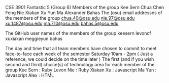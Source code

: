 CSE 3901 Fantastic 5 (Group 6)
 Members of the group
     Kee Sern Chua
     Chen Feng Nie
     Xiakan Xu
     Yun Ma
     Alexander Bahas
The (osu) email addresses of the members of the group 
chua.40@osu.edu
nie.97@osu.edu
xu.1487@osu.edu
ma.710@osu.edu
bahas.5@osu.edu

The GitHub user names of the members of the group
keesern
levoncf
xuxiakan
meggieyun
bahas

The day and time that all team members have chosen to commit to meet face-to-face each week of the semester
Saturday 10am - 2pm  ( Just a reference, we could decide on the time later )
The first (and if you wish second and third) choice(s) of technology area for each member of the group 
Kee Sern : Ruby
Levon Nie : Ruby 
Xiakan Xu : Javascript 
Ma Yun : Javascript
Alex :  HTML
